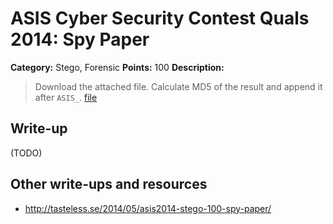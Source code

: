 # ASIS Cyber Security Contest Quals 2014: Spy Paper

**Category:** Stego, Forensic
**Points:** 100
**Description:**

> Download the attached file.
> Calculate MD5 of the result and append it after `ASIS_`.
> [file](stego_100_7181a9caf2a2aff628ae86b2e9ccb22b)

## Write-up

(TODO)

## Other write-ups and resources

* http://tasteless.se/2014/05/asis2014-stego-100-spy-paper/
